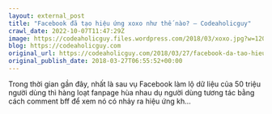 ```yaml
---
layout: external_post
title: "Facebook đã tạo hiệu ứng xoxo như thế nào? – Codeaholicguy"
crawl_date: 2022-10-07T11:47:29Z
image: https://codeaholicguy.files.wordpress.com/2018/03/xoxo.jpg?w=1200
blog: https://codeaholicguy.com
original_url: https://codeaholicguy.com/2018/03/27/facebook-da-tao-hieu-ung-xoxo-nhu-the-nao/
original_publish_date: 2018-03-27T06:55:52+00:00
---
```


Trong thời gian gần đây, nhất là sau vụ Facebook làm lộ dữ liệu của 50 triệu người dùng thì hàng loạt fanpage hùa nhau dụ người dùng tương tác bằng cách comment bff để xem nó có nhảy ra hiệu ứng kh…
